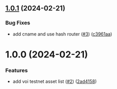 ## [1.0.1](https://github.com/agoralabs-sh/avm-asset-list/compare/v1.0.0...v1.0.1) (2024-02-21)


### Bug Fixes

* add cname and use hash router ([#3](https://github.com/agoralabs-sh/avm-asset-list/issues/3)) ([c3961aa](https://github.com/agoralabs-sh/avm-asset-list/commit/c3961aa6dbdc4abd08e3335fd6d9db9bf94e35dc))

# 1.0.0 (2024-02-21)


### Features

* add voi testnet asset list ([#2](https://github.com/agoralabs-sh/avm-asset-list/issues/2)) ([2ad4158](https://github.com/agoralabs-sh/avm-asset-list/commit/2ad4158b5c16a0a91c2924a11e6c1b754d4e6f6a))
